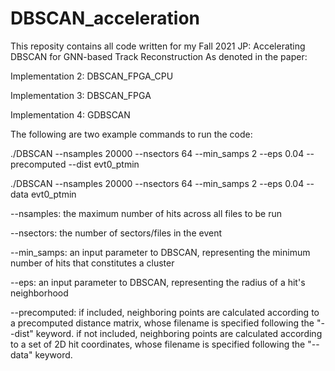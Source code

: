 # DBSCAN_acceleration

This reposity contains all code written for my Fall 2021 JP: Accelerating DBSCAN for GNN-based Track Reconstruction
As denoted in the paper:

Implementation 2: DBSCAN_FPGA_CPU

Implementation 3: DBSCAN_FPGA

Implementation 4: GDBSCAN

The following are two example commands to run the code:

./DBSCAN --nsamples 20000 --nsectors 64 --min_samps 2 --eps 0.04 --precomputed --dist evt0_ptmin

./DBSCAN --nsamples 20000 --nsectors 64 --min_samps 2 --eps 0.04 --data evt0_ptmin



--nsamples: the maximum number of hits across all files to be run

--nsectors: the number of sectors/files in the event

--min_samps: an input parameter to DBSCAN, representing the minimum number of hits that constitutes a cluster

--eps: an input parameter to DBSCAN, representing the radius of a hit's neighborhood

--precomputed: if included, neighboring points are calculated according to a precomputed distance matrix, whose filename is specified following the "--dist" keyword.
	       if not included, neighboring points are calculated according to a set of 2D hit coordinates, whose filename is specified following the "--data" keyword.